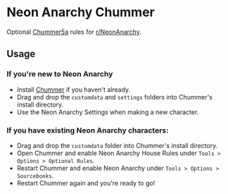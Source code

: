# Neon Anarchy Chummer
Optional [Chummer5a](https://github.com/chummer5a/chummer5a) rules for [r/NeonAnarchy](https://www.reddit.com/r/NeonAnarchy/).

## Usage

### If you're new to Neon Anarchy

- Install [Chummer](https://github.com/chummer5a/chummer5a) if you haven't already.
- Drag and drop the `customdata` and `settings` folders into Chummer's install directory.
- Use the Neon Anarchy Settings when making a new character.

### If you have existing Neon Anarchy characters:

- Drag and drop the `customdata` folder into Chummer's install directory.
- Open Chummer and enable Neon Anarchy House Rules under `Tools > Options > Optional Rules`.
- Restart Chummer and enable Neon Anarchy under `Tools > Options > Sourcebooks`.
- Restart Chummer again and you're ready to go!
